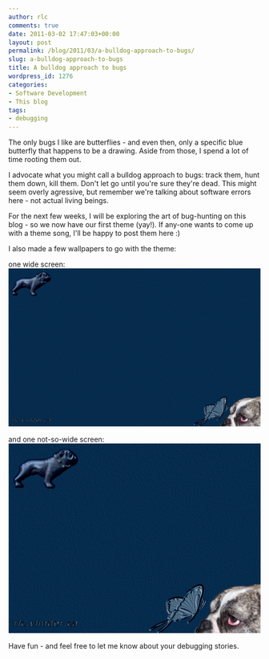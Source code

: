 ```yaml
---
author: rlc
comments: true
date: 2011-03-02 17:47:03+00:00
layout: post
permalink: /blog/2011/03/a-bulldog-approach-to-bugs/
slug: a-bulldog-approach-to-bugs
title: A bulldog approach to bugs
wordpress_id: 1276
categories:
- Software Development
- This blog
tags:
- debugging
---
```


The only bugs I like are butterflies - and even then, only a specific blue butterfly that happens to be a drawing. Aside from those, I spend a lot of time rooting them out.

I advocate what you might call a bulldog approach to bugs: track them, hunt them down, kill them. Don't let go until you're sure they're dead. This might seem overly agressive, but remember we're talking about software errors here - not actual living beings.
<!--more-->
For the next few weeks, I will be exploring the art of bug-hunting on this blog - so we now have our first theme (yay!). If any-one wants to come up with a theme song, I'll be happy to post them here :)

I also made a few wallpapers to go with the theme:

one wide screen: [![](/assets/2011/03/march-wallpaper.png)](/assets/2011/03/march-wallpaper.png)

and one not-so-wide screen: [![](/assets/2011/03/march-wallpaper-small.png)](/assets/2011/03/march-wallpaper-small.png)

Have fun - and feel free to let me know about your debugging stories.
